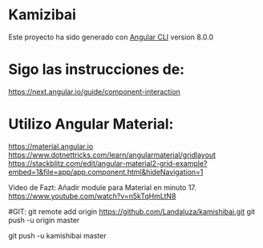 # Kamizibai
Este proyecto ha sido generado con [Angular CLI](https://github.com/angular/angular-cli) version 8.0.0

# Sigo las instrucciones de:
https://next.angular.io/guide/component-interaction


# Utilizo Angular Material:
https://material.angular.io
https://www.dotnettricks.com/learn/angularmaterial/gridlayout
https://stackblitz.com/edit/angular-material2-grid-example?embed=1&file=app/app.component.html&hideNavigation=1

Video de Fazt:
Añadir module para Material en minuto 17.
https://www.youtube.com/watch?v=n5kTqHmLtN8




#GIT:
git remote add origin https://github.com/Landaluza/kamishibai.git
git push -u origin master

git push -u kamishibai master






